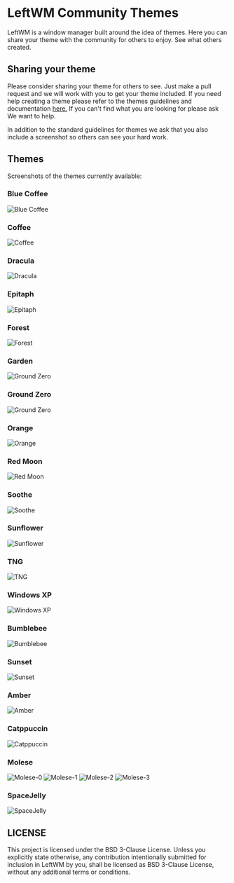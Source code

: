 # LeftWM Community Themes

LeftWM is a window manager built around the idea of themes.
Here you can share your theme with the community for others to enjoy.
See what others created.

## Sharing your theme

Please consider sharing your theme for others to see. Just make a pull request and we will work with you to get your theme included.
If you need help creating a theme please refer to the themes guidelines and documentation [here.](https://github.com/leftwm/leftwm/tree/master/themes)
If you can't find what you are looking for please ask We want to help.

In addition to the standard guidelines for themes we ask that you also include a screenshot so others can see your hard work.

## Themes

Screenshots of the themes currently available:

### Blue Coffee

![Blue Coffee](screenshots/bc.png)

### Coffee

![Coffee](screenshots/Coffee.jpg)

### Dracula

![Dracula](screenshots/dracula.png)

### Epitaph

![Epitaph](screenshots/Epitaph.png)

### Forest

![Forest](https://github.com/lex148/forest/raw/master/forest_screenshot.png)

### Garden

![Ground Zero](screenshots/garden.png)

### Ground Zero

![Ground Zero](screenshots/gz.png)

### Orange

![Orange](screenshots/orange.png)

### Red Moon

![Red Moon](screenshots/rm.png)

### Soothe

![Soothe](screenshots/soothe.png)

### Sunflower

![Sunflower](screenshots/Sunflower.png)

### TNG

![TNG](screenshots/tng.jpg)

### Windows XP

![Windows XP](screenshots/xp.png)

### Bumblebee

![Bumblebee](screenshots/Bumblebee.png)

### Sunset

![Sunset](https://raw.githubusercontent.com/Syudagye/leftwm-sunset/master/screenshots/filled.png)

### Amber

![Amber](screenshots/amber.png)

### Catppuccin

![Catppuccin](screenshots/catppuccin.png)

### Molese

![Molese-0](screenshots/molese-0.png)
![Molese-1](screenshots/molese-1.png)
![Molese-2](screenshots/molese-2.png)
![Molese-3](screenshots/molese-3.png)

### SpaceJelly

![SpaceJelly](screenshots/SpaceJelly.png)

## LICENSE

This project is licensed under the BSD 3-Clause License.
Unless you explicitly state otherwise, any contribution intentionally submitted for inclusion in LeftWM by you, shall be licensed as BSD 3-Clause License, without any additional terms or conditions.
